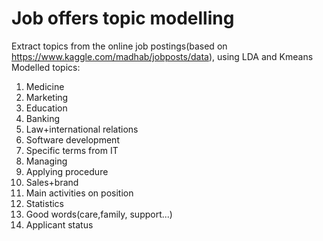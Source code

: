 # Job offers topic modelling
Extract topics from the online job postings(based on https://www.kaggle.com/madhab/jobposts/data), using LDA and Kmeans
Modelled topics:
1. Mediсine
2. Marketing
3. Education
4. Banking
5. Law+international relations
6. Software development
7. Specific terms from IT
8. Managing
9. Applying procedure
10. Sales+brand
11. Main activities on position
12. Statistics
13. Good words(care,family, support...)
14. Applicant status
